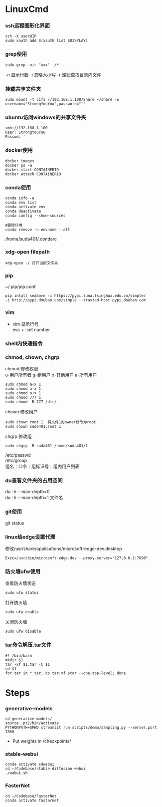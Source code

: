 # LinuxCmd
### ssh远程图形化界面
```
ssh -X user@IP
sudo xauth add $(xauth list $DISPLAY)
```
### grep使用
```
sudo grep -nir "xxx" ./*
```
-n 显示行数 -i 忽略大小写 -r 递归查找目录内文件
### 挂载共享文件夹
```
sudo mount -t cifs //192.168.1.100/Share ~/share -o username="StrongYouYou",password="'"
```
### ubuntu访问windows的共享文件夹
```
smb://192.168.1.100
User: StrongYouYou
Passwd: '
```
### docker使用
```
docker images
docker ps -a
docker start CONTAINERID
docker attach CONTAINERID
```
### conda使用
```
conda info -e
conda env list
conda activate env
conda deactivate
conda config --show-sources

#删除环境
conda remove -n envname --all 
```
/home/suda401/.condarc
### xdg-open filepath
```
xdg-open ./ 打开当前文件夹
```
### pip
~/.pip/pip.conf  
```
pip intall seaborn -i https://pypi.tuna.tsinghua.edu.cn/simple/
-i http://pypi.douban.com/simple --trusted-host pypi.douban.com
```
### vim
- vim 显示行号  
  esc + :set number
### shell内快速指令


### chmod, chown, chgrp
chmod 修改权限  
u-用户所有者  g-组用户  o-其他用户  a-所有用户
```
sudo chmod a+x 1
sudo chmod a-x 1
sudo chmod o+x 1
sudo chmod 777 1
sudo chmod -R 777 /dir/
```
chown 修改用户
```
sudo chown root 1  将文件1的owner修改为root
sudo chown suda401:root 1	
```
chgrp 修改组
```
sudo chgrp -R suda401 /home/suda401/1
```
/etc/passwd  
/etc/group  
组名：口令：组标识号：组内用户列表

### du查看文件夹的占用空间
du -h --max-depth=0  
du -h --max-depth=1 文件名

### git使用
git status


### linux给edge设置代理
修改/usr/share/applications/microsoft-edge-dev.desktop  
```
Exec=/usr/bin/microsoft-edge-dev --proxy-server="127.0.0.1:7890"
```
### 防火墙ufw使用
查看防火墙状态  
```
sudo ufw status
```  
打开防火墙  
```
sudo ufw enable
```  
关闭防火墙  
```
sudo ufw disable
```
### tar命令解压.tar文件
```
#! /bin/bash
mkdir $1
tar -xf $1.tar -C $1
cd $1
for tar in *.tar; do tar-xf $tar --one-top-level; done
```


# Steps
### generative-models
```
cd generative-models/
source .pt2/bin/activate
PYTHONPATH=$PWD streamlit run scripts/demo/sampling.py --server.port 7860

```
- Put weights in /checkpoints/

### stable-webui
```
conda activate sdwebui
cd ~/Codebase/stable-diffusion-webui
./webui.sh
```

### FasterNet
```
cd ~/Codebase/FasterNet
conda activate fasternet

```


















